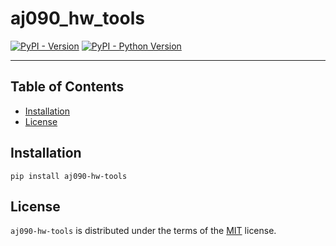 # aj090_hw_tools

[![PyPI - Version](https://img.shields.io/pypi/v/aj090-hw-tools.svg)](https://pypi.org/project/aj090-hw-tools)
[![PyPI - Python Version](https://img.shields.io/pypi/pyversions/aj090-hw-tools.svg)](https://pypi.org/project/aj090-hw-tools)

-----

## Table of Contents

- [Installation](#installation)
- [License](#license)

## Installation

```console
pip install aj090-hw-tools
```

## License

`aj090-hw-tools` is distributed under the terms of the [MIT](https://spdx.org/licenses/MIT.html) license.

